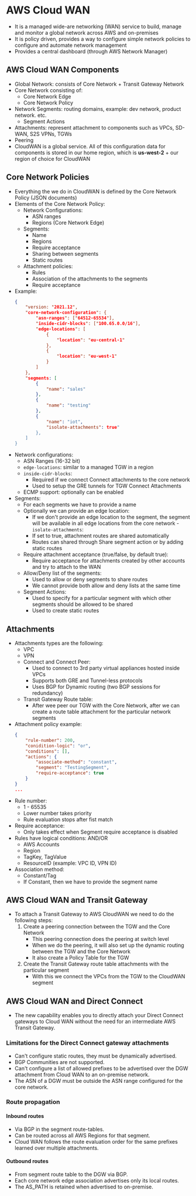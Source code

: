 # AWS Cloud WAN

- It is a managed wide-are networking (WAN) service to build, manage and monitor a global network across AWS and on-premises
- It is policy driven, provides a way to configure simple network policies to configure and automate network management
- Provides a central dashboard (through AWS Network Manager)

## AWS Cloud WAN Components

- Global Network: consists of Core Network + Transit Gateway Network
- Core Network consisting of:
    - Core Network Edge
    - Core Network Policy
- Network Segments: routing domains, example: dev network, product network. etc.
    - Segment Actions
- Attachments: represent attachment to components such as VPCs, SD-WAN, S2S VPNs, TGWs
- Peering
- CloudWAN is a global service. All of this configuration data for components is stored in our home region, which is **us-west-2** + our region of choice for CloudWAN

## Core Network Policies

- Everything the we do in CloudWAN is defined by the Core Network Policy (JSON documents)
- Elements of the Core Network Policy:
    - Network Configurations:
        - ASN ranges
        - Regions (Core Network Edge)
    - Segments:
        - Name
        - Regions
        - Require acceptance
        - Sharing between segments
        - Static routes
    - Attachment policies:
        - Rules
        - Association of the attachments to the segments
        - Require acceptance
- Example:
    ```json
    {
        "version: "2021.12",
        "core-network-configuration": {
            "asn-ranges": ["64512-65534"],
            "inside-cidr-blocks": ["100.65.0.0/16"],
            "edge-locations": [
                {
                    "location": "eu-central-1"
                },
                {
                    "location": "eu-west-1"
                }
            ]
        },
        "segments: [
            {
                "name": "sales"
            },
            {
                "name": "testing"
            },
            {
                "name": "iot",
                "isolate-attachments": true"
            },
        ]
    }
    ```
- Network configurations:
    - ASN Ranges (16-32 bit)
    - `edge-locations`: similar to a managed TGW in a region
    - `inside-cidr-blocks`:
        - Required if we connect Connect attachments to the core network
        - Used to setup the GRE tunnels for TGW Connect Attachments
    - ECMP support: optionally can be enabled
- Segments:
    - For each segments we have to provide a name
    - Optionally we can provide an edge location:
        - If we don't provide an edge location to the segment, the segment will be available in all edge locations from the core network
    -`isolate-attachments`: 
        - If set to true, attachment routes are shared automatically
        - Routes can shared through Share segment action or by adding static routes
    - Require attachment acceptance (true/false, by default true):
        - Require acceptance for attachments created by other accounts and try to attach to the WAN
    - Allow/Deny list of the segments:
        - Used to allow or deny segments to share routes
        - We cannot provide both allow and deny lists at the same time
    - Segment Actions:
        - Used to specify for a particular segment with which other segments should be allowed to be shared
        - Used to create static routes

## Attachments

- Attachments types are the following:
    - VPC
    - VPN
    - Connect and Connect Peer:
        - Used to connect to 3rd party virtual appliances hosted inside VPCs
        - Supports both GRE and Tunnel-less protocols
        - Uses BGP for Dynamic routing (two BGP sessions for redundancy)
    - Transit Gateway Route table:
        - After wee peer our TGW with the Core Network, after we can create a route table attachment for the particular network segments
- Attachment policy example:
    ```json
    {
        "rule-number": 200,
        "conidition-logic": "or",
        "conditions": [],
        "actions": {
            "associate-method": "constant",
            "segment": "TestingSegment",
            "require-acceptance": true
        }
    }
    ...
    ```
- Rule number:
    - 1 - 65535
    - Lower number takes priority
    - Rule evaluation stops after fist match
- Require acceptance:
    - Only takes effect when Segment require acceptance is disabled
- Rules have logical conditions: AND/OR
    - AWS Accounts
    - Region
    - TagKey, TagValue
    - ResourceID (example: VPC ID, VPN ID)
- Association method:
    - Constant/Tag
    - If Constant, then we have to provide the segment name

## AWS Cloud WAN and Transit Gateway

- To attach a Transit Gateway to AWS CloudWAN we need to do the following steps:
    1. Create a peering connection between the TGW and the Core Network
        - This peering connection does the peering at switch level
        - When we do the peering, it will also set up the dynamic routing between the TGW and the Core Network
        - It also create a Policy Table for the TGW
    2. Create the Transit Gateway route table attachments with the particular segment
        - With this we connect the VPCs from the TGW to the CloudWAN segment

## AWS Cloud WAN and Direct Connect
- The new capability enables you to directly attach your Direct Connect gateways to Cloud WAN without the need for an intermediate AWS Transit Gateway.

### Limitations for the Direct Connect gateway attachments
- Can't configure static routes, they must be dynamically advertised.
- BGP Communities are not supported.
- Can't configure a list of allowed prefixes to be advertised over the DGW attachment from Cloud WAN to an on-premise network.
- The ASN of a DGW must be outside the ASN range configured for the core network.

### Route propagation
#### Inbound routes
- Via BGP in the segment route-tables.
- Can be routed across all AWS Regions for that segment.
- Cloud WAN follows the route evaluation order for the same prefixes learned over multiple attachments.
#### Outbound routes
- From segment route table to the DGW via BGP.
- Each core network edge association advertises only its local routes.
- The AS_PATH is retained when advertised to on-premise.